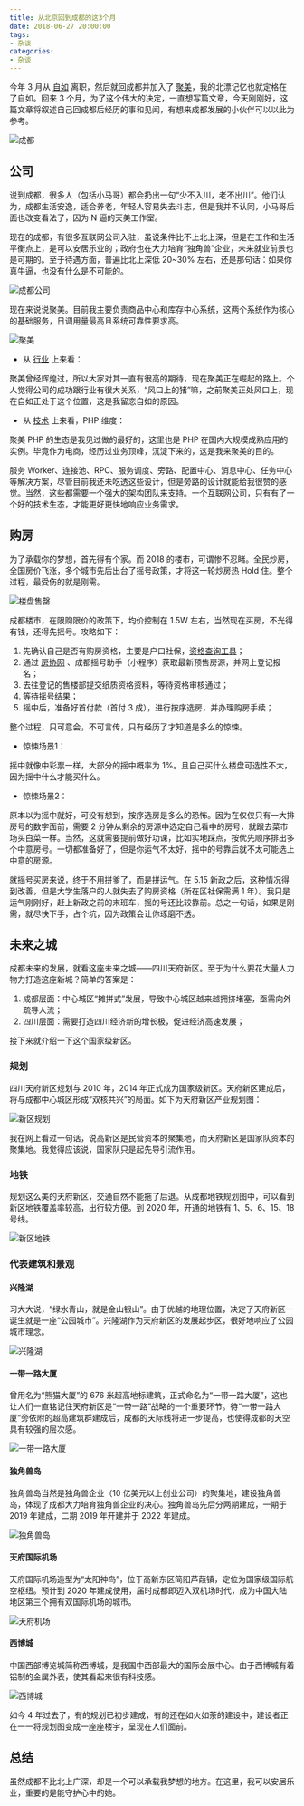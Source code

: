 ```yaml
---
title: 从北京回到成都的这3个月
date: 2018-06-27 20:00:00
tags:
- 杂谈
categories:
- 杂谈
---
```


今年 3 月从 [自如](http://www.ziroom.com) 离职，然后就回成都并加入了 [聚美](http://www.jumei.com)，我的北漂记忆也就定格在了自如。回来 3 个月，为了这个伟大的决定，一直想写篇文章，今天刚刚好，这篇文章将叙述自己回成都后经历的事和见闻，有想来成都发展的小伙伴可以以此为参考。

![成都](//www.fanhaobai.com/2018/06/beijing-to-chengdu/234987d5-3dd2-4736-b32c-b843ff42505e.jpg)<!--more-->

## 公司

说到成都，很多人（包括小马哥）都会扔出一句“少不入川，老不出川”。他们认为，成都生活安逸，适合养老，年轻人容易失去斗志，但是我并不认同，小马哥后面也改变看法了，因为 N 逼的天美工作室。

现在的成都，有很多互联网公司入驻，虽说条件比不上北上深，但是在工作和生活平衡点上，是可以安居乐业的；政府也在大力培育“独角兽”企业，未来就业前景也是可期的。至于待遇方面，普遍比北上深低 20~30% 左右，还是那句话：如果你真牛逼，也没有什么是不可能的。

![成都公司](//www.fanhaobai.com/2018/06/beijing-to-chengdu/6054d4bf-b6fe-4dac-ab25-4f6653bc880f.jpg)

现在来说说聚美。目前我主要负责商品中心和库存中心系统，这两个系统作为核心的基础服务，日调用量最高且系统可靠性要求高。

![聚美](//www.fanhaobai.com/2018/06/beijing-to-chengdu/745d2ec3-6618-4fc0-9f30-4bee52496670.jpg)

* 从 [行业](#) 上来看：

聚美曾经辉煌过，所以大家对其一直有很高的期待，现在聚美正在崛起的路上。个人觉得公司的成功跟行业有很大关系，“风口上的猪”嘛，之前聚美正处风口上，现在自如正处于这个位置，这是我留恋自如的原因。

* 从 [技术](#) 上来看，PHP 维度：

聚美 PHP 的生态是我见过做的最好的，这里也是 PHP 在国内大规模成熟应用的实例。毕竟作为电商，经历过业务顶峰，沉淀下来的，这是我来聚美的目的。

服务 Worker、连接池、RPC、服务调度、旁路、配置中心、消息中心、任务中心等解决方案，尽管目前我还未吃透这些设计，但是旁路的设计就能给我很赞的感觉。当然，这些都需要一个强大的架构团队来支持。一个互联网公司，只有有了一个好的技术生态，才能更好更快地响应业务需求。

## 购房

为了承载你的梦想，首先得有个家。而 2018 的楼市，可谓惨不忍睹。全民炒房，全国房价飞涨，多个城市先后出台了摇号政策，才将这一轮炒房热 Hold 住。整个过程，最受伤的就是刚需。

![楼盘售罄](//www.fanhaobai.com/2018/06/beijing-to-chengdu/4c7fd01e-91ce-48f5-a47b-5ee6500a5d5d.jpg)

成都楼市，在限购限价的政策下，均价控制在 1.5W 左右，当然现在买房，不光得有钱，还得先摇号。攻略如下：

1. 先确认自己是否有购房资格，主要是户口社保，[资格查询工具](http://tool.ixiangzhu.net/limit/index)；
2. 通过 [房协网](https://www.cdfangxie.com) 、成都摇号助手（小程序）获取最新预售房源，并网上登记报名；
3. 去往登记的售楼部提交纸质资格资料，等待资格审核通过；
4. 等待摇号结果；
5. 摇中后，准备好首付款（首付 3 成），进行按序选房，并办理购房手续；

整个过程，只可意会，不可言传，只有经历了才知道是多么的惊悚。

* 惊悚场景1：

摇中就像中彩票一样，大部分的摇中概率为 1%。且自己买什么楼盘可选性不大，因为摇中什么才能买什么。

* 惊悚场景2：

原本以为摇中就好，可没有想到，按序选房是多么的恐怖。因为在仅仅只有一大排房号的数字面前，需要 2 分钟从剩余的房源中选定自己看中的房号，就跟去菜市场买白菜一样。当然，这就需要提前做好功课，比如实地踩点，按优先顺序排出多个中意房号。一切都准备好了，但是你运气不太好，摇中的号靠后就不太可能选上中意的房源。

就摇号买房来说，终于不用拼爹了，而是拼运气。在 5.15 新政之后，这种情况得到改善，但是大学生落户的人就失去了购房资格（所在区社保需满 1 年）。我只是运气刚刚好，赶上新政之前的末班车，摇的号还比较靠前。总之一句话，如果是刚需，就尽快下手，占个坑，因为政策会让你琢磨不透。

## 未来之城

成都未来的发展，就看这座未来之城——四川天府新区。至于为什么要花大量人力物力打造这座新城？简单的答案是：

1. 成都层面：中心城区“摊拼式”发展，导致中心城区越来越拥挤堵塞，亟需向外疏导人流；
2. 四川层面：需要打造四川经济新的增长极，促进经济高速发展；

接下来就介绍一下这个国家级新区。

### 规划

四川天府新区规划与 2010 年，2014 年正式成为国家级新区。天府新区建成后，将与成都中心城区形成“双核共兴”的局面。如下为天府新区产业规划图：

![新区规划](//www.fanhaobai.com/2018/06/beijing-to-chengdu/53bc46b9-b1eb-4c3d-88ff-68b44bce5429.jpg)

我在网上看过一句话，说高新区是民营资本的聚集地，而天府新区是国家队资本的聚集地。我觉得应该说，国家队只是起先导引流作用。

### 地铁

规划这么美的天府新区，交通自然不能拖了后退。从成都地铁规划图中，可以看到新区地铁覆盖率较高，出行较方便。到 2020 年，开通的地铁有 1、5、6、15、18 号线。

![新区地铁](//www.fanhaobai.com/2018/06/beijing-to-chengdu/0f8ebfc5-3d54-489e-9dc3-ee74bd4d61d0.jpg)

### 代表建筑和景观

#### 兴隆湖

习大大说，“绿水青山，就是金山银山”。由于优越的地理位置，决定了天府新区一诞生就是一座“公园城市”。兴隆湖作为天府新区的发展起步区，很好地响应了公园城市理念。

![兴隆湖](//www.fanhaobai.com/2018/06/beijing-to-chengdu/0149bcaf-f380-4ef3-b6e1-331b452d636a.jpg)

#### 一带一路大厦

曾用名为“熊猫大厦”的 676 米超高地标建筑，正式命名为“一带一路大厦”，这也让人们一直铭记住天府新区是“一带一路”战略的一个重要环节。待“一带一路大厦”旁依附的超高建筑群建成后，成都的天际线将进一步提高，也使得成都的天空具有较强的层次感。

![一带一路大厦](//www.fanhaobai.com/2018/06/beijing-to-chengdu/8111a4fc-7b66-11e8-adc0-fa7ae01bbebc.jpg)

#### 独角兽岛

独角兽岛当然是独角兽企业（10 亿美元以上创业公司）的聚集地，建设独角兽岛，体现了成都大力培育独角兽企业的决心。独角兽岛先后分两期建成，一期于 2019 年建成，二期 2019 年开建并于 2022 年建成。

![独角兽岛](//www.fanhaobai.com/2018/06/beijing-to-chengdu/88d071da-7b6d-11e8-adc0-fa7ae01bbebc.jpg)

#### 天府国际机场

天府国际机场造型为“太阳神鸟”，位于高新东区简阳芦葭镇，定位为国家级国际航空枢纽。预计到 2020 年建成使用，届时成都即迈入双机场时代，成为中国大陆地区第三个拥有双国际机场的城市。

![天府机场](//www.fanhaobai.com/2018/06/beijing-to-chengdu/30121dc4-7b67-11e8-adc0-fa7ae01bbebc.jpg)

#### 西博城

中国西部博览城简称西博城，是我国中西部最大的国际会展中心。由于西博城有着铝制的金属外表，使其看起来很有科技感。

![西博城](//www.fanhaobai.com/2018/06/beijing-to-chengdu/de39aeb3-5481-4181-a45c-b503ec16cd0a.jpg)

如今 4 年过去了，有的规划已初步建成，有的还在如火如荼的建设中，建设者正在一一将规划图变成一座座楼宇，呈现在人们面前。

## 总结

虽然成都不比北上广深，却是一个可以承载我梦想的地方。在这里，我可以安居乐业，重要的是能守护心中的她。

